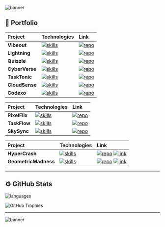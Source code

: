 ![banner](https://github.com/user-attachments/assets/e5111860-b251-4200-a4db-8c27d0d16c3e)

## 🚀 Portfolio

| Project | Technologies | Link |
| :- | :- | :- |
| **Vibeout** | [![skills](https://skillicons.dev/icons?i=next,redux,tailwind,nodejs,expressjs,mongodb,firebase,postman,ts)](https://skillicons.dev) | [![repo](https://img.shields.io/badge/-GitHub-black?logo=github&style=for-the-badge)](https://github.com/RyxnDmello/Vibeout)
| **Lightning** | [![skills](https://skillicons.dev/icons?i=next,redux,tailwind,nodejs,expressjs,mongodb,firebase,postman,ts)](https://skillicons.dev) | [![repo](https://img.shields.io/badge/-GitHub-black?logo=github&style=for-the-badge)](https://github.com/RyxnDmello/Lightning) |
| **Quizzle** | [![skills](https://skillicons.dev/icons?i=next,scss,django,mysql,postman,python,ts)](https://skillicons.dev) | [![repo](https://img.shields.io/badge/-GitHub-black?logo=github&style=for-the-badge)](https://github.com/RyxnDmello/Quizzle) |
| **CyberVerse** | [![skills](https://skillicons.dev/icons?i=nodejs,expressjs,mongodb,postman,ts)](https://skillicons.dev) | [![repo](https://img.shields.io/badge/-GitHub-black?logo=github&style=for-the-badge)](https://github.com/RyxnDmello/CyberVerse) |
| **TaskTonic** | [![skills](https://skillicons.dev/icons?i=nodejs,expressjs,mongodb,postman,ts)](https://skillicons.dev) | [![repo](https://img.shields.io/badge/-GitHub-black?logo=github&style=for-the-badge)](https://github.com/RyxnDmello/TaskTonic) |
| **CloudSense** | [![skills](https://skillicons.dev/icons?i=nodejs,expressjs,mongodb,postman,ts)](https://skillicons.dev) | [![repo](https://img.shields.io/badge/-GitHub-black?logo=github&style=for-the-badge)](https://github.com/RyxnDmello/CloudSense) |
| **Codexo** | [![skills](https://skillicons.dev/icons?i=nodejs,expressjs,mongodb,postman,ts)](https://skillicons.dev) | [![repo](https://img.shields.io/badge/-GitHub-black?logo=github&style=for-the-badge)](https://github.com/RyxnDmello/Codexo) |

| Project | Technologies | Link |
| :- | :- | :- |
| **PixelFlix** | [![skills](https://skillicons.dev/icons?i=flutter,firebase,dart)](https://skillicons.dev) | [![repo](https://img.shields.io/badge/-GitHub-black?logo=github&style=for-the-badge)](https://github.com/RyxnDmello/PixelFlix)
| **TaskFlow** | [![skills](https://skillicons.dev/icons?i=flutter,firebase,dart)](https://skillicons.dev) | [![repo](https://img.shields.io/badge/-GitHub-black?logo=github&style=for-the-badge)](https://github.com/RyxnDmello/TaskFlow) 
| **SkySync** | [![skills](https://skillicons.dev/icons?i=flutter,firebase,dart)](https://skillicons.dev) | [![repo](https://img.shields.io/badge/-GitHub-black?logo=github&style=for-the-badge)](https://github.com/RyxnDmello/SkySync)

| Project | Technologies | Link |
| :- | :- | :- |
| **HyperCrash** | [![skills](https://skillicons.dev/icons?i=unity,cs)](https://skillicons.dev) | [![repo](https://img.shields.io/badge/-GitHub-black?logo=github&style=for-the-badge)](https://github.com/RyxnDmello/HyperCrash) [![link](https://img.shields.io/badge/Itch-%23FF0B34.svg?style=for-the-badge&logo=Itch.io&logoColor=white)]("https://shadowlightworld.itch.io/hypercrash")
| **GeometricMadness** | [![skills](https://skillicons.dev/icons?i=unity,cs)](https://skillicons.dev) | [![repo](https://img.shields.io/badge/-GitHub-black?logo=github&style=for-the-badge)](https://github.com/RyxnDmello/GeometricMadness) [![link](https://img.shields.io/badge/Itch-%23FF0B34.svg?style=for-the-badge&logo=Itch.io&logoColor=white)]("https://shadowlightworld.itch.io/geometricmadness")

---

## ⚙️ GitHub Stats

![languages](https://github-readme-stats.vercel.app/api/top-langs/?username=ryxndmello&layout=donut&title_color=4169E1&bg_color=000&text_color=FFF&hide_border=true)

![GitHub Trophies](https://github-profile-trophy.vercel.app/?username=ryxndmello&theme=onestar&no-frame=true&no-bg=true&title=Commits,Repositories,PullRequests,MultiLanguage,Followers,Stars,Issues,Contributions,Experience)

<hr />

![banner](https://user-images.githubusercontent.com/64190011/226115821-d1f6c8eb-648c-4f19-87fd-99e875b26755.jpg)
